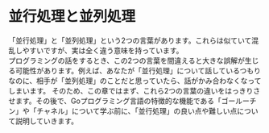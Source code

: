 # 並行処理と並列処理
「並行処理」と「並列処理」という2つの言葉があります。これらは似ていて混乱しやすいですが、実は全く違う意味を持っています。  
プログラミングの話をするとき、この2つの言葉を間違えると大きな誤解が生じる可能性があります。例えば、あなたが「並行処理」について話しているつもりなのに、相手が「並列処理」のことだと思っていたら、話がかみ合わなくなってしまいます。
そのため、この章ではまず、これら2つの言葉の違いをはっきりさせます。その後で、Goプログラミング言語の特徴的な機能である「ゴールーチン」や「チャネル」について学ぶ前に、「並行処理」の良い点や難しい点について説明していきます。